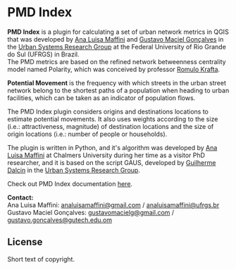 # PMD Index

**PMD Index** is a plugin for calculating a set of urban network metrics in QGIS that was developed by [Ana Luisa Maffini](https://github.com/anamaffini) and [Gustavo Maciel Gonçalves](https://github.com/gustavo-m-goncalves) in the [Urban Systems Research Group](https://www.ufrgs.br/sistemas-urbanos/en/) at the Federal University of Rio Grande do Sul (UFRGS) in Brazil.\
The PMD metrics are based on the refined network betweenness centrality model named Polarity, which was conceived by professor [Romulo Krafta](https://www.researchgate.net/profile/Romulo-Krafta).

**Potential Movement** is the frequency with which streets in the urban street network belong to the shortest paths of a population when heading to urban facilities, which can be taken as an indicator of population flows.

The PMD Index plugin considers origins and destinations locations to estimate potential movements. It also uses weights according to the size (i.e.: attractiveness, magnitude) of destination locations and the size of origin locations (i.e.: number of people or households). 

The plugin is written in Python, and it's algorithm was developed by [Ana Luisa Maffini](https://github.com/anamaffini) at Chalmers University during her time as a visitor PhD researcher, and it is based on the script GAUS, developed by [Guilherme Dalcin](https://www.researchgate.net/profile/Guilherme-Dalcin) in the [Urban Systems Research Group](https://www.ufrgs.br/sistemas-urbanos/en/).

Check out PMD Index documentation [here]().

**Contact:**\
Ana Luisa Maffini: analuisamaffini@gmail.com / analuisamaffini@ufrgs.br\
Gustavo Maciel Gonçalves: gustavomacielg@gmail.com  / gustavo.goncalves@gutech.edu.om


License
-------
Short text of copyright.
